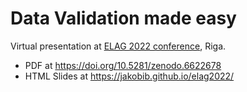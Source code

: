 # Data Validation made easy

Virtual presentation at [ELAG 2022 conference](https://elag2022.lnb.lv/), Riga.

- PDF at <https://doi.org/10.5281/zenodo.6622678> 
- HTML Slides at <https://jakobib.github.io/elag2022/>
 
